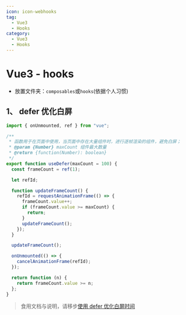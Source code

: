 ```yaml
---
icon: icon-webhooks
tag:
  - Vue3
  - Hooks
category:
  - Vue3
  - Hooks
---
```


# Vue3 - hooks

- 放置文件夹：`composables`或`hooks`(依据个人习惯)

## 1、 defer 优化白屏

```js
import { onUnmounted, ref } from "vue";

/**
 * 函数用于在页面中使用，当页面中存在大量组件时，进行逐帧渲染的组件，避免白屏；
 * @param {Number} maxCount 组件最大数量
 * @return {function(Number): boolean}
 */
export function useDefer(maxCount = 100) {
  const frameCount = ref(1);

  let refId;

  function updateFrameCount() {
    refId = requestAnimationFrame(() => {
      frameCount.value++;
      if (frameCount.value >= maxCount) {
        return;
      }
      updateFrameCount();
    });
  }

  updateFrameCount();

  onUnmounted(() => {
    cancelAnimationFrame(refId);
  });

  return function (n) {
    return frameCount.value >= n;
  };
}
```

> 食用文档与说明，请移步[使用 defer 优化白屏时间](/front-end/vue.html#_4、使用defer优化白屏时间)
